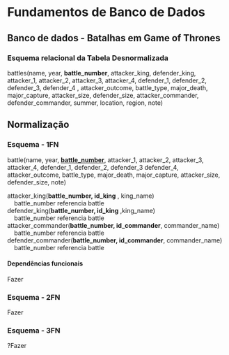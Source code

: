 <h1>Fundamentos de Banco de Dados</h1>
    <h2>Banco de dados - Batalhas em Game of Thrones</h2>

<h3>Esquema relacional da Tabela Desnormalizada</h3>
<p>
    battles(name, year, <strong>battle_number</strong>, attacker_king, defender_king, attacker_1, attacker_2, attacker_3, attacker_4, defender_1, defender_2, defender_3, defender_4 , attacker_outcome, battle_type, major_death, major_capture, attacker_size, defender_size, attacker_commander, defender_commander, summer, location, region, note)
</p>

<h2>Normalização</h2>
<h3>Esquema - 1FN</h3>
<p>  
battle(name, year, <u><strong>battle_number</strong></u>,  attacker_1, attacker_2, attacker_3, attacker_4, defender_1, defender_2, defender_3 defender_4, attacker_outcome, battle_type, major_death,  major_capture, attacker_size, defender_size, note)

attacker_king(__**battle_number, id_king**__</strong> , king_name)<br/>
&nbsp;&nbsp;&nbsp;&nbsp;battle_number referencia battle<br/>
defender_king(<strong>battle_number,  id_king</strong> ,king_name)<br/>
&nbsp;&nbsp;&nbsp;&nbsp;battle_number referencia battle<br/>
attacker_commander(<strong>battle_number, id_commander</strong>, commander_name)<br/>
&nbsp;&nbsp;&nbsp;&nbsp;battle_number referencia battle<br/>
defender_commander(<strong>battle_number, id_commander</strong>, commander_name)<br/>
&nbsp;&nbsp;&nbsp;&nbsp;battle_number referencia battle<br/>

</p>

<h4>Dependências funcionais</h4>
<p>Fazer</p>
<h3>Esquema - 2FN</h3>
<p> Fazer </p>

<h3>Esquema - 3FN </h3>
<p>?Fazer</p>
